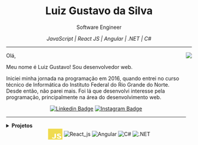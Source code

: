 <h1 align="center">Luiz Gustavo da Silva </h1>

<div align="center">
Software Engineer
    
*JavaScript | React JS | Angular | .NET | C#*

</div>

---

<div align="right">
     <a href="https://github.com/Luiz-gustavo-da-silva">
        <img height="180em" src="https://github-readme-stats.vercel.app/api/top-langs/?username=Luiz-gustavo-da-silva&layout=compact&langs_count=7&theme=dark" align="right"/>
    </a>
</div>

<div align="left">

<p>
Olá,
</p>
<p>
Meu nome é Luiz Gustavo! Sou desenvolvedor web.
</p>
<p>
Iniciei minha jornada na programação em 2016, quando entrei no curso técnico de Informática do Instituto Federal do Rio Grande do Norte. Desde então, não parei mais. Foi lá que desenvolvi interesse pela programação, principalmente na área do desenvolvimento web.
</p>
</div>

<!-- > cv [aqui](https://www.cvkeep.com/cv/266e7beb0afd30a7b2199fd713d7684b) 📄 -->

<div align="center">

[![Linkedin Badge](https://img.shields.io/badge/-LinkedIn-blue?style=flat-square&logo=Linkedin&logoColor=white&link=https://www.linkedin.com/in/beatriiz-oliveiraa/)](https://www.linkedin.com/in/luiz-gustavo-silva-151395205/)
[![Instagram Badge](https://img.shields.io/badge/-Instagram-%23E4405F?style=for-the-badge&logo=instagram&logoColor=white)](https://instagram.com/l__.jpg)

 </div>

---

 <div align="left">
    
 <details>
 <summary><b>Projetos</b></summary>
    
  [**ACCC**](https://github.com/Luiz-gustavo-da-silva/ACCC): Site institucional destinado a divulgação da Associação Comunitária Cabaceiras e Catolé. Projeto voluntário.
 
</summary>
</details>

<div style="display: inline_block" align="center">
  <img align="center" alt="Js" height="30" width="40" src="https://raw.githubusercontent.com/devicons/devicon/master/icons/javascript/javascript-plain.svg">
  <img align="center" alt="React_js" height="30" width="40" src="https://cdn.jsdelivr.net/gh/devicons/devicon/icons/react/react-original.svg" >
<img align="center" alt="Angular" height="30" width="40" src="https://cdn.jsdelivr.net/gh/devicons/devicon/icons/angularjs/angularjs-plain.svg" />
  <img align="center" alt="C#" height="30" width="40" src="https://cdn.jsdelivr.net/gh/devicons/devicon/icons/csharp/csharp-original-wordmark.svg" />
  <img align="center" alt=".NET" height="30" width="40" src="https://cdn.jsdelivr.net/gh/devicons/devicon/icons/dot-net/dot-net-original-wordmark.svg" />
</div>
